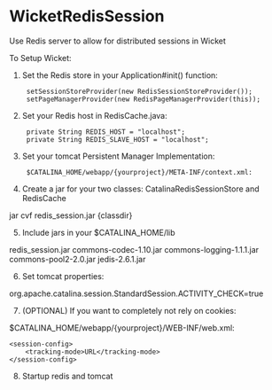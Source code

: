 # WicketRedisSession
Use Redis server to allow for distributed sessions in Wicket

To Setup Wicket:

1) Set the Redis store in your Application#init() function:

		setSessionStoreProvider(new RedisSessionStoreProvider());
		setPageManagerProvider(new RedisPageManagerProvider(this));

2) Set your Redis host in RedisCache.java:

		private String REDIS_HOST = "localhost";
		private String REDIS_SLAVE_HOST = "localhost";

3) Set your tomcat Persistent Manager Implementation:

		$CATALINA_HOME/webapp/{yourproject}/META-INF/context.xml:
			
<?xml version="1.0" encoding="ISO-8859-1"?>
<Context>
	<Manager className="org.apache.catalina.session.PersistentManager"           
	        maxIdleBackup="1"
	        minIdleSwap="0"
	        maxIdleSwap="0"
	        processExpiresFrequency="1"
	        saveOnRestart='true'
	        >
	        <Store className="your.class.location.CatalinaRedisSessionStore"/>
	</Manager>
</Context>


4) Create a jar for your two classes: CatalinaRedisSessionStore and RedisCache

jar cvf redis_session.jar {classdir}

5) Include jars in your $CATALINA_HOME/lib

redis_session.jar
commons-codec-1.10.jar
commons-logging-1.1.1.jar
commons-pool2-2.0.jar
jedis-2.6.1.jar

6) Set tomcat properties:

org.apache.catalina.session.StandardSession.ACTIVITY_CHECK=true

7) (OPTIONAL) If you want to completely not rely on cookies:

$CATALINA_HOME/webapp/{yourproject}/WEB-INF/web.xml:

	<session-config>
    	<tracking-mode>URL</tracking-mode>
	</session-config>

8) Startup redis and tomcat



